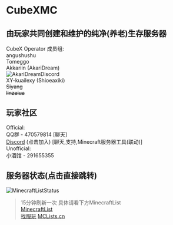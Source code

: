 CubeXMC
 =
由玩家共同创建和维护的纯净(养老)生存服务器
-
  CubeX Operator 成员组:  
angushushu  
Tomeggo  
Akkariin (AkariDream)  
![AkariDreamDiscord](https://discord-readme-badge.vercel.app/api?id=788039346284527616)  
XY-kuailexy (Shioeaxiki)  
~~Siyang~~  
~~linzaiua~~  
  ##
玩家社区
-
Official:  
QQ群 - 470579814 [聊天]  
[Discord](https://discord.com/invite/v5qx938N93) (点击加入) [聊天,支持,Minecraft服务器工具(联动)]  
Unofficial:  
小酒馆 - 291655355  
  ##
服务器状态(点击直接跳转)  
-
![MinecraftListStatus](https://minecraftlist.com/servers/play.cubexmc.org/banner.jpg)  
 > 15分钟刷新一次 具体请看下方MinecraftList  
[MinecraftList](https://minecraftlist.com/servers/play.cubexmc.org)  
[找服玩](https://play.mcmod.cn/sv20185897.html)
[MCLists.cn](https://www.mclists.cn/server/5934.html)
